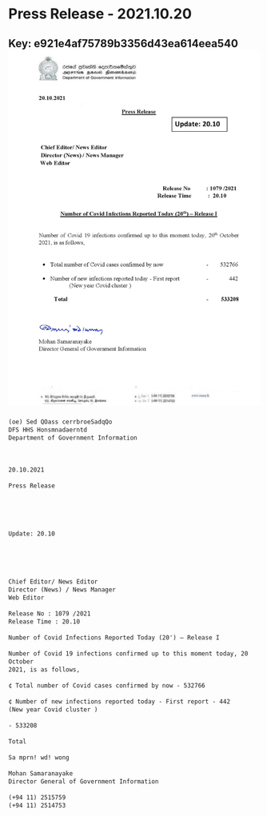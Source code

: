 # Press Release  - 2021.10.20 
Key: e921e4af75789b3356d43ea614eea540 
![img](img/e921e4af75789b3356d43ea614eea540.jpg)
---
```
(oe) Sed QOass cerrbroeSadqQo
DFS HHS Honsmnadaerntd
Department of Government Information

 

20.10.2021

Press Release

 

 

Update: 20.10

 

 

Chief Editor/ News Editor
Director (News) / News Manager
Web Editor

Release No : 1079 /2021
Release Time : 20.10

Number of Covid Infections Reported Today (20') — Release I

Number of Covid 19 infections confirmed up to this moment today, 20 October
2021, is as follows,

¢ Total number of Covid cases confirmed by now - 532766

¢ Number of new infections reported today - First report - 442
(New year Covid cluster )

- 533208

Total

Sa mprn! wd! wong

Mohan Samaranayake
Director General of Government Information

(+94 11) 2515759
(+94 11) 2514753

 

```
